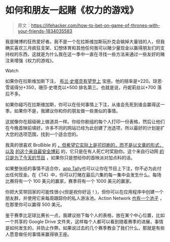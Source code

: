 # 如何和朋友一起赌《权力的游戏》

> 原文：<https://lifehacker.com/how-to-bet-on-game-of-thrones-with-your-friends-1834035583>

我是赌博的狂热爱好者。我不是一个在拉斯维加斯玩扑克会输掉大量钱的人，但我确实喜欢三月疯狂支架、幻想体育和其他任何我可以赌少量现金以赢得朋友们的支持权的东西，这就是为什么我在这一季中一直在寻找一些方法来通过一些友好的赌注来增强《权力的游戏》。

Watch

如果你在拉斯维加斯下注， [布兰·史塔克有望登上](https://www.covers.com/Editorial/Article/09adbae9-5d46-11e9-a984-125516351e3a/Betting-on-HBOs-Game-of-Thrones-Odds-proposition-bets-and-predictions-for-Season-8) 宝座。他的赔率是+220。琼恩·雪诺得分+350，珊莎·史塔克以+500 排名第三。也就是说，丹妮莉丝以+700 落后不多。

如果你碰巧在拉斯维加斯，你可以在任何事情上下注，从谁会先死到谁会赢得这一季。如果你不是，我建议你和你的朋友做一些类似的事情。

这就像你在超级碗上做道具一样。你给你剧组的每个人打印一份表格，然后让他们在今晚首映前填好。许多不同的网站已经为此创建了池选项，所以最好的计划是扩大您的选项范围，找到一个适合您的。

我真的很喜欢 BroBible 的 [，但希望它实际上是可印刷的，而不是以文章的形式，以及](https://brobible.com/culture/article/game-thrones-season-8-prop-bets/) [的这个来自最安全博彩](https://www.safestbettingsites.com/blog/game-of-thrones-first-to-die-printable-betting-sheet) 的，它只是在有人死亡时奖励你。这个来自行动网 [的只是为了今天的节目](https://www.actionnetwork.com/entertainment/printable-game-of-thrones-prop-sheet-got-pdf-premiere) ，如果你只是想给你的首映派对加点料的话。

如果整张纸的事情不适合你，[app Tally](https://playtally.com/)也可以让你在节目上下注，你不必为此付出任何现金。在《T4》中，你可以打赌在最后六集的每一集中会发生什么。每场比赛将有一个 100 美元的赢家，赛季将有一个 1000 美元的赢家。

你把大奖带回家的可能性很小(但是祝你好运！)，但你可以在应用程序中创建一个朋友群，并使用它来每周跟踪你的私人游泳池。Action Network [也有一个池子](https://www.actionnetwork.com/general/game-of-thrones-season-8-premiere-prop-contest-win-cash-prizes-april-14-2019) ，在那里你可以赢得 500 美元。

鉴于赛季比足球比赛长一点，我建议拍下每个人的表格，放在某个中心位置，比如一个共享的 Google Drive 文件夹，这样每个人都可以看到随着赛季的进展，事情是如何发生的，并防止作弊。如果说过去的几个赛季教会了我们什么，那就是有些人愿意做任何事情来赢得铁王座。